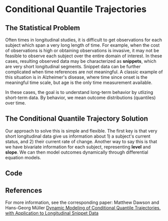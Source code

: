 # Conditional Quantile Trajectories

## The Statistical Problem

Often times in longitudinal studies, it is difficult to get observations for each subject which span a very long length of time. For example, when the cost of observations is high or obtaining observations is invasive, it may not be feasible to observe each subject over the entire domain of interest. In these cases, resulting observed data may be characterized as **snippets**, which are very short longitudinal segments. Snippet data can be further complicated when time references are not meaningful. A classic example of this situation is in Alzheimer's disease, where time since onset is the meaningful time scale, but age is the only time measurement available.

In these cases, the goal is to understand long-term behavior by utlizing short-term data. By behavior, we mean outcome distributions (quantiles) over time.

## The Conditional Quantile Trajectory Solution

Our approach to solve this is simple and flexible. The first key is that very short longitudinal data give us information about 1) a subject's current status, and 2) their current rate of change. Another way to say this is that we have bivariate information for each subject, representing **level** and **slope**. We can then model outcomes dynamically through differential equation models.

## Code

## References

For more information, see the corresponding paper: 
Matthew Dawson and Hans-Georg M&uuml;ller [Dynamic Modeling of Conditional Quantile Trajectories, with Application to Longitudinal Snippet Data](http://www.tandfonline.com/doi/abs/10.1080/01621459.2017.1356321)
